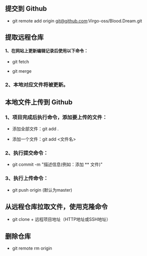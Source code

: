 ## 提交到 Github

- git remote add origin git@github.com:Virgo-oss/Blood.Dream.git

## 提取远程仓库

#### 1、在网站上更新编辑记录后使用以下命令：

- git fetch

- git merge

### 2、本地对应文件将被更新。

## 本地文件上传到 Github

### 1、项目完成后执行命令，添加要上传的文件：

- 添加全部文件：git add .

- 添加一个文件：git add <文件名>

### 2、执行提交命令：

- git commit -m "描述信息(例如：添加 ** 文件)"

### 3、执行上传命令：

- git push origin <branch> (默认为master)

## 从远程仓库拉取文件，使用克隆命令

- git clone + 远程项目地址（HTTP地址或SSH地址）

## 删除仓库

- git remote rm origin
